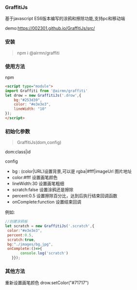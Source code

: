 ### GraffitiJs 
基于javascript ES6版本编写的涂鸦和擦除功能,支持pc和移动端

demo:https://002301.github.io/GraffitiJs/src/

### 安装

>npm i @airmn/graffiti
### 使用方法
npm

```html
<script type="module">
import Graffiti from '@airmn/graffiti'
let drow = new GraffitiJs('.drow',{
    bg:"#253d39", 
    color: "#e3e3e3", 
    lineWidth: "10"
});
</script>
```
### 初始化参数
>GraffitiJs(dom,config)

dom:class|id

 config
 * bg : (color|URL)设置背景,可以是 rgba|#fff|imageUrl 图片地址
 * color:#fff 设置画笔颜色
 * lineWidth:30 设置画笔粗细
 * scratch:false 设置涂鸦还是擦除 
 * percent:0.5 设置擦除百分比，达到后执行结束回调函数
 * onComplete:function 设置结束回调
 
 例如:
 ```js
 //创建涂鸦板
 let scratch = new GraffitiJs('.scratch',{
  color:"#e3e3e3",
  percent:0.5,
  scratch:true,
  bg:"./images/bg.jpg",
  onComplete:()=>{
		console.log('scratch')
	}});
 ```
 ### 其他方法

重新设置画笔颜色 drow.setColor("#71717") 
